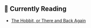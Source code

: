 ## 📖 Currently Reading
* [The Hobbit, or There and Back Again](https://www.goodreads.com/review/show/2772924373)
